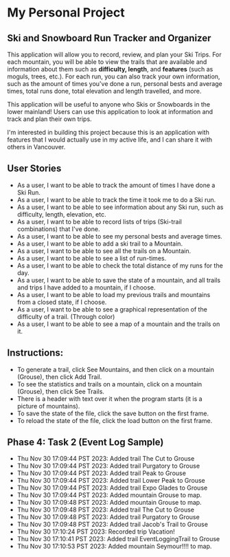 # My Personal Project

## Ski and Snowboard Run Tracker and Organizer

This application will allow you to record, review, and plan your Ski Trips.
For each mountain, you will be able to view the trails that are available and 
information about them such as **difficulty, length**, and **features** (such as moguls, trees, etc.). 
For each run, you can also track your own information, such as the amount of times you've done a run, personal bests and average times,
total runs done,
total elevation and length travelled, and more.

This application will be useful to anyone who Skis or Snowboards in the lower mainland! Users can use this application to look at information
and track and plan  their own trips.

I'm interested in building this project because this is an application with features that I 
would actually use in my active life, and I can share it with others in Vancouver.


## User Stories

- As a user, I want to be able to track the amount of times I have done a Ski Run.
- As a user, I want to be able to track the time it took me to do a Ski run.
- As a user, I want to be able to see information about any Ski run, such as difficulty, length, elevation, etc.
- As a user, I want to be able to record lists of trips (Ski-trail combinations) that I've done.
- As a user, I want to be able to see my personal bests and average times.
- As a user, I want to be able to add a ski trail to a Mountain.
- As a user, I want to be able to see all the trails on a Mountain.
- As a user, I want to be able to see a list of run-times.
- As a user, I want to be able to check the total distance of my runs for the day.
- As a user, I want to be able to save the state of a mountain, and all trails and trips I have added to a mountain, if I choose.
- As a user, I want to be able to load my previous trails and mountains from a closed state, if I choose.
- As a user, I want to be able to see a graphical representation of the difficulty of a trail. (Through color)
- As a user, I want to be able to see a map of a mountain and the trails on it.

## Instructions:
- To generate a trail, click See Mountains, and then click on a mountain (Grouse), then click Add Trail.
- To see the statistics and trails on a mountain, click on a mountain (Grouse), then click See Trails.
- There is a header with text over it when the program starts (it is a picture of mountains).
- To save the state of the file, click the save button on the first frame.
- To reload the state of the file, click the load button on the first frame.


## Phase 4: Task 2 (Event Log Sample)
- Thu Nov 30 17:09:44 PST 2023: Added trail The Cut to Grouse
- Thu Nov 30 17:09:44 PST 2023: Added trail Purgatory to Grouse
- Thu Nov 30 17:09:44 PST 2023: Added trail Peak to Grouse
- Thu Nov 30 17:09:44 PST 2023: Added trail Lower Peak to Grouse
- Thu Nov 30 17:09:44 PST 2023: Added trail Expo Glades to Grouse
- Thu Nov 30 17:09:44 PST 2023: Added mountain Grouse to map.
- Thu Nov 30 17:09:48 PST 2023: Added mountain Grouse to map.
- Thu Nov 30 17:09:48 PST 2023: Added trail The Cut to Grouse
- Thu Nov 30 17:09:48 PST 2023: Added trail Purgatory to Grouse
- Thu Nov 30 17:09:48 PST 2023: Added trail Jacob's Trail to Grouse
- Thu Nov 30 17:10:24 PST 2023: Recorded trip Vacation!
- Thu Nov 30 17:10:41 PST 2023: Added trail EventLoggingTrail to Grouse
- Thu Nov 30 17:10:53 PST 2023: Added mountain Seymour!!!! to map.
